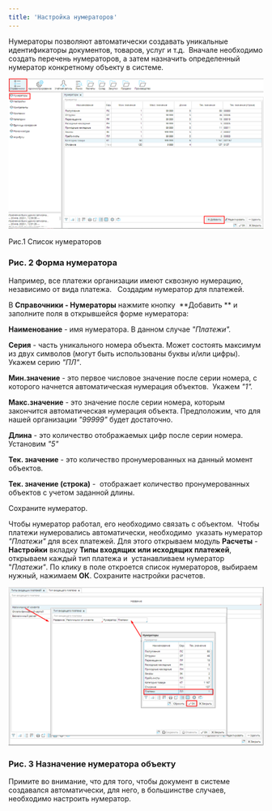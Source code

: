 ```yaml
---
title: 'Настройка нумераторов'
---
```


Нумераторы позволяют автоматически создавать уникальные идентификаторы документов, товаров, услуг и т.д.  Вначале необходимо создать перечень нумераторов, а затем назначить определенный нумератор конкретному объекту в системе.

  

![](attachments/1147003/1147067.png)

Рис.1 Список нумераторов

### Рис. 2 Форма нумератора 

Например, все платежи организации имеют сквозную нумерацию, независимо от вида платежа.   Создадим нумератор для платежей.

  

В **Справочники - Нумераторы** нажмите кнопку  **Добавить ** и заполните поля в открывшейся форме нумератора:

**Наименование** - имя нумератора. В данном случае *"Платежи".*

**Серия** - часть уникального номера объекта. Может состоять максимум из двух символов (могут быть использованы буквы и/или цифры).  Укажем серию *"ПЛ"*.

**Мин.значение** - это первое числовое значение после серии номера, с которого начнется автоматическая нумерация объектов.  Укажем *"1".* 

**Макс.значение** - это значение после серии номера, которым закончится автоматическая нумерация объекта. Предположим, что для нашей организации *"99999"* будет достаточно. 

**Длина** - это количество отображаемых цифр после серии номера. Установим *"5"*

**Тек. значение** - это количество пронумерованных на данный момент объектов.  

**Тек. значение (строка)** -  отображает количество пронумерованных объектов с учетом заданной длины.

Сохраните нумератор.

  

  

  

  

Чтобы нумератор работал, его необходимо связать с объектом.  Чтобы платежи нумеровались автоматически, необходимо  указать нумератор *"Платежи"* для всех платежей. Для этого открываем модуль **Расчеты** - **Настройки** вкладку **Типы входящих или исходящих платежей**, открываем каждый тип платежа и  устанавливаем нумератор "*Платежи"*. По клику в поле откроется список нумераторов, выбираем нужный, нажимаем **ОК**. Сохраните настройки расчетов. 

  

  

![](attachments/1147003/1147066.png)

### Рис. 3 Назначение нумератора объекту

Примите во внимание, что для того, чтобы документ в системе создавался автоматически, для него, в большинстве случаев, необходимо настроить нумератор.

  

 



  
